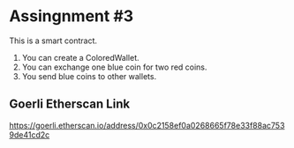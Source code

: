 # Assingnment #3

This is a smart contract.


1.  You can create a ColoredWallet.
2.  You can exchange one blue coin for two red coins.
3.  You send blue coins to other wallets.



## Goerli Etherscan Link

https://goerli.etherscan.io/address/0x0c2158ef0a0268665f78e33f88ac7539de41cd2c

